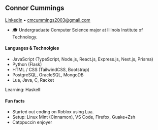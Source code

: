 ## Connor Cummings
[LinkedIn](https://www.linkedin.com/in/connormcummings/) • cmcummings2003@gmail.com

* 🎓 Undergraduate Computer Science major at Illinois Institute of Technology.

#### Languages & Technolgies
- JavaScript (TypeScript, Node.js, React.js, Express.js, Next.js, Prisma) 
- Python (Flask) 
- HTML / CSS (TailwindCSS, Bootstrap) 
- PostgreSQL, OracleSQL, MongoDB
- Lua, Java, C, Racket

Learning: Haskell

#### Fun facts
* Started out coding on Roblox using Lua.
* Setup: Linux Mint (Cinnamon), VS Code, Firefox, Guake+Zsh
* Catppuccin enjoyer
